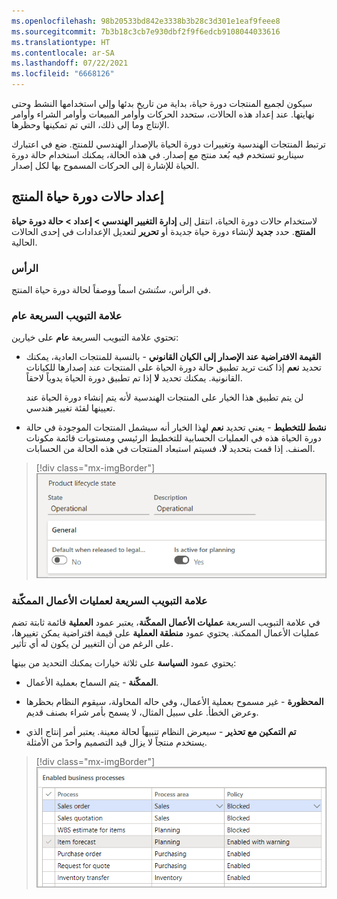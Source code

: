 ```yaml
---
ms.openlocfilehash: 98b20533bd842e3338b3b28c3d301e1eaf9feee8
ms.sourcegitcommit: 7b3b18c3cb7e930dbf2f9f6edcb9108044033616
ms.translationtype: HT
ms.contentlocale: ar-SA
ms.lasthandoff: 07/22/2021
ms.locfileid: "6668126"
---
```

سيكون لجميع المنتجات دورة حياة، بداية من تاريخ بدئها وإلي استخدامها النشط وحتى نهايتها. عند إعداد هذه الحالات، ستحدد الحركات وأوامر المبيعات وأوامر الشراء وأوامر الإنتاج وما إلى ذلك، التي تم تمكينها وحظرها.

ترتبط المنتجات الهندسية وتغييرات دورة الحياة بالإصدار الهندسي للمنتج. ضع في اعتبارك سيناريو تستخدم فيه بُعد منتج مع إصدار. في هذه الحالة، يمكنك استخدام حالة دورة الحياة للإشارة إلى الحركات المسموح بها لكل إصدار.

## <a name="set-up-product-life-cycle-states"></a>إعداد حالات دورة حياة المنتج

لاستخدام حالات دورة الحياة، انتقل إلى **إدارة التغيير الهندسي > إعداد > حالة دورة حياة المنتج**. حدد **جديد** لإنشاء دورة حياة جديدة أو **تحرير** لتعديل الإعدادات في إحدى الحالات الحالية.

### <a name="header"></a>الرأس 

في الرأس، ستُنشئ اسماً ووصفاً لحالة دورة حياة المنتج.

### <a name="general-fasttab"></a>علامة التبويب السريعة عام

تحتوي علامة التبويب السريعة **عام** على خيارين:

- **القيمة الافتراضية عند الإصدار إلى الكيان القانوني** - بالنسبة للمنتجات العادية، يمكنك تحديد **نعم** إذا كنت تريد تطبيق حالة دورة الحياة على المنتجات عند إصدارها للكيانات القانونية. يمكنك تحديد **لا** إذا تم تطبيق دورة الحياة يدوياً لاحقاً.

    لن يتم تطبيق هذا الخيار على المنتجات الهندسية لأنه يتم إنشاء دورة الحياة عند تعيينها لفئة تغيير هندسي.

- **نشط للتخطيط** - يعني تحديد **نعم** لهذا الخيار أنه سيشمل المنتجات الموجودة في حالة دورة الحياة هذه في العمليات الحسابية للتخطيط الرئيسي ومستويات قائمة مكونات الصنف. إذا قمت بتحديد **لا**، فسيتم استبعاد المنتجات في هذه الحالة من الحسابات.

> [!div class="mx-imgBorder"]
> [![صفحة حالة دورة حياة المنتج للحالة التشغيلية. يتم تعيين الخيار الافتراضي عند الإصدار إلى كيان قانوني على "نعم".](../media/product-life-cycle-state.png)](../media/product-life-cycle-state.png#lightbox)


### <a name="enabled-business-processes-fasttab"></a>علامة التبويب السريعة لعمليات الأعمال الممكّنة

في علامة التبويب السريعة **عمليات الأعمال الممكّنة**، يعتبر عمود **العملية** قائمة ثابتة تضم عمليات الأعمال الممكنة. يحتوي عمود **منطقة العملية** على قيمة افتراضية يمكن تغييرها، على الرغم من أن التغيير لن يكون له أي تأثير. 

يحتوي عمود **السياسة** على ثلاثة خيارات يمكنك التحديد من بينها:

- **الممكّنة** - يتم السماح بعملية الأعمال.

- **المحظورة** - غير مسموح بعملية الأعمال، وفي حاله المحاولة، سيقوم النظام بحظرها وعرض الخطأ. على سبيل المثال، لا يسمح بأمر شراء بصنف قديم.
 
- **تم التمكين مع تحذير** - سيعرض النظام تنبيهاً لحالة معينة. يعتبر أمر إنتاج الذي يستخدم منتجاً لا يزال قيد التصميم واحدً من الأمثلة.

> [!div class="mx-imgBorder"]
> [![لقطة شاشة لصفحة عمليات الأعمال الممكّنة تعرض جدولاً يضم أعمدة العملية ومنطقة العملية والسياسة.](../media/enable-business-processes.png)](../media/enable-business-processes.png#lightbox)

